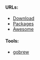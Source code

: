 #### URLs:
- [Download](https://go.dev/dl/)
- [Packages](https://pkg.go.dev/std)
- [Awesome](https://github.com/avelino/awesome-go/blob/main/README.md)

#### Tools:
- [gobrew](https://github.com/kevincobain2000/gobrew)
